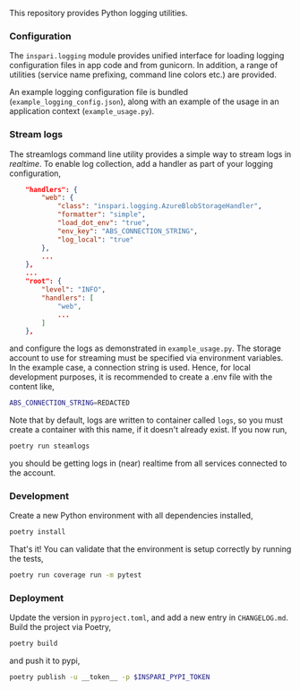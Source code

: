 This repository provides Python logging utilities.

### Configuration

The `inspari.logging` module provides unified interface for loading logging configuration files in app code and from 
gunicorn. In addition, a range of utilities (service name prefixing, command line colors etc.) are provided. 

An example logging configuration file is bundled (`example_logging_config.json`), along with an example of the usage in 
an application context (`example_usage.py`).

### Stream logs

The streamlogs command line utility provides a simple way to stream logs in _realtime_. To enable log collection, add a 
handler as part of your logging configuration,

```json
    "handlers": {
        "web": {
            "class": "inspari.logging.AzureBlobStorageHandler",
            "formatter": "simple",
            "load_dot_env": "true",
            "env_key": "ABS_CONNECTION_STRING",
            "log_local": "true"
        },
        ...
    },
    ...
    "root": {
        "level": "INFO",
        "handlers": [
            "web",
            ...
        ]
    },
```

and configure the logs as demonstrated in `example_usage.py`. The storage account to use for streaming must be specified
via environment variables. In the example case, a connection string is used. Hence, for local development purposes, 
it is recommended to create a .env file with the content like,

```bash
ABS_CONNECTION_STRING=REDACTED
```

Note that by default, logs are written to container called `logs`, so you must create a container with this name,
if it doesn't already exist. If you now run,

```bash
poetry run steamlogs
```

you should be getting logs in (near) realtime from all services connected to the account.

### Development

Create a new Python environment with all dependencies installed,

```bash
poetry install
```

That's it! You can validate that the environment is setup correctly by running the tests,

```bash
poetry run coverage run -m pytest
```

### Deployment

Update the version in `pyproject.toml`, and add a new entry in `CHANGELOG.md`. Build the project via Poetry,

```bash
poetry build
```

and push it to pypi,

```bash
poetry publish -u __token__ -p $INSPARI_PYPI_TOKEN
```